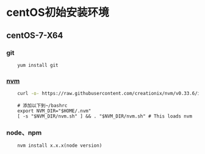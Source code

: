 # centOS初始安装环境
## centOS-7-X64
### git
```bash
    yum install git
```
### [nvm]( https://github.com/creationix/nvm)
```bash
    curl -o- https://raw.githubusercontent.com/creationix/nvm/v0.33.6/install.sh| bash
```
```
    # 添加以下到~/bashrc
    export NVM_DIR="$HOME/.nvm"
    [ -s "$NVM_DIR/nvm.sh" ] && . "$NVM_DIR/nvm.sh" # This loads nvm
```
### node、npm
```
    nvm install x.x.x(node version)
```